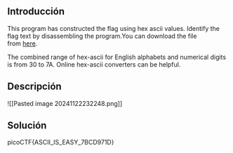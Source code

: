 ## Introducción
This program has constructed the flag using hex ascii values. Identify the flag text by disassembling the program.You can download the file from [here](https://artifacts.picoctf.net/c/507/asciiftw).

The combined range of hex-ascii for English alphabets and numerical digits is from 30 to 7A.
Online hex-ascii converters can be helpful.
## Descripción
![[Pasted image 20241122232248.png]]
## Solución 
picoCTF{ASCII_IS_EASY_7BCD971D} 